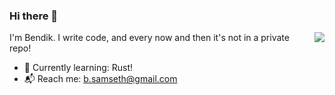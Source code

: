 ### Hi there 👋

<!-- TODO: Add hide_rank=true when https://github.com/anuraghazra/github-readme-stats/pull/110 is merged. -->
<img align="right" src="https://github-readme-stats.vercel.app/api?username=bsamseth&show_icons=true&count_private=true&theme=dracula&hide_title=true" />

I'm Bendik. I write code, and every now and then it's not in a private repo!

- :notebook_with_decorative_cover: Currently learning: Rust!
- :mailbox_with_mail: Reach me: [b.samseth@gmail.com](mailto:b.samseth@gmail.com)

<!--
**bsamseth/bsamseth** is a ✨ _special_ ✨ repository because its `README.md` (this file) appears on your GitHub profile.

Here are some ideas to get you started:

- 🔭 I’m currently working on ...
- 🌱 I’m currently learning ...
- 👯 I’m looking to collaborate on ...
- 🤔 I’m looking for help with ...
- 💬 Ask me about ...
- 📫 How to reach me: ...
- 😄 Pronouns: ...
- ⚡ Fun fact: ...
-->

<img width="50" height="15" src="https://views.whatilearened.today/views/github/bsamseth/bsamseth.svg"/>
